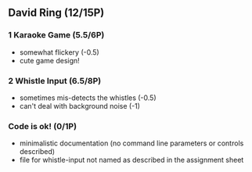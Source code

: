 ## David Ring (12/15P)

### 1 Karaoke Game (5.5/6P)

 * somewhat flickery (-0.5)
 * cute game design!

### 2 Whistle Input (6.5/8P)

 * sometimes mis-detects the whistles (-0.5)
 * can't deal with background noise (-1)

### Code is ok! (0/1P)

* minimalistic documentation (no command line parameters or controls described)
* file for whistle-input not named as described in the assignment sheet 
 